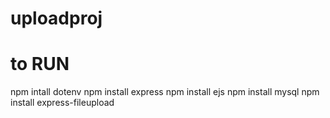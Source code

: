 # uploadproj

# to RUN
npm intall dotenv
npm install express
npm install ejs
npm install mysql
npm install express-fileupload